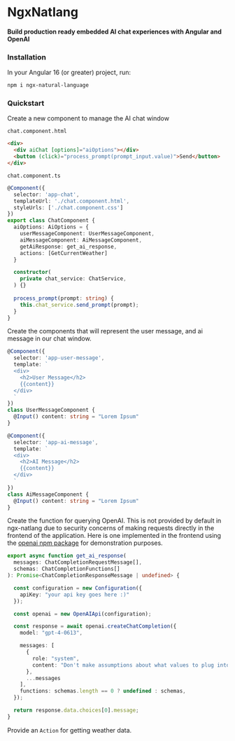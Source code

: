 # NgxNatlang

**Build production ready embedded AI chat experiences with Angular and OpenAI**

### Installation

In your Angular 16 (or greater) project, run:

```bash
npm i ngx-natural-language
```

### Quickstart

Create a new component to manage the AI chat window 

`chat.component.html`
```html
<div>
  <div aiChat [options]="aiOptions"></div>
  <button (click)="process_prompt(prompt_input.value)">Send</button>
</div>
```

`chat.component.ts`
```typescript
@Component({
  selector: 'app-chat',
  templateUrl: './chat.component.html',
  styleUrls: ['./chat.component.css']
})
export class ChatComponent {
  aiOptions: AiOptions = {
    userMessageComponent: UserMessageComponent,
    aiMessageComponent: AiMessageComponent,
    getAiResponse: get_ai_response,
    actions: [GetCurrentWeather]
  }

  constructor(
    private chat_service: ChatService,
  ) {}
  
  process_prompt(prompt: string) {
    this.chat_service.send_prompt(prompt);
  }
}
```

Create the components that will represent the user message, and ai message
in our chat window.

```typescript
@Component({
  selector: 'app-user-message',
  template: `
  <div>
    <h2>User Message</h2>
    {{content}}
  </div>
  `
})
class UserMessageComponent {
  @Input() content: string = "Lorem Ipsum"
}

@Component({
  selector: 'app-ai-message',
  template: `
  <div>
    <h2>AI Message</h2>
    {{content}}
  </div>
  `
})
class AiMessageComponent {
  @Input() content: string = "Lorem Ipsum"
}
```

Create the function for querying OpenAI. This is not provided by default in
ngx-natlang due to security concerns of making requests directly in the
frontend of the application. Here is one implemented in the frontend using
the [openai npm package](https://www.npmjs.com/package/openai) for 
demonstration purposes.

```typescript
export async function get_ai_response(
  messages: ChatCompletionRequestMessage[],
  schemas: ChatCompletionFunctions[]
): Promise<ChatCompletionResponseMessage | undefined> {

  const configuration = new Configuration({
    apiKey: "your api key goes here :)"
  });

  const openai = new OpenAIApi(configuration);

  const response = await openai.createChatCompletion({
    model: "gpt-4-0613",

    messages: [
      {
        role: "system",
        content: "Don't make assumptions about what values to plug into functions. You must ask for clarification if a user request is ambiguous."
      },
      ...messages
    ],
    functions: schemas.length == 0 ? undefined : schemas,
  });

  return response.data.choices[0].message;
}
```

Provide an `Action` for getting weather data.
